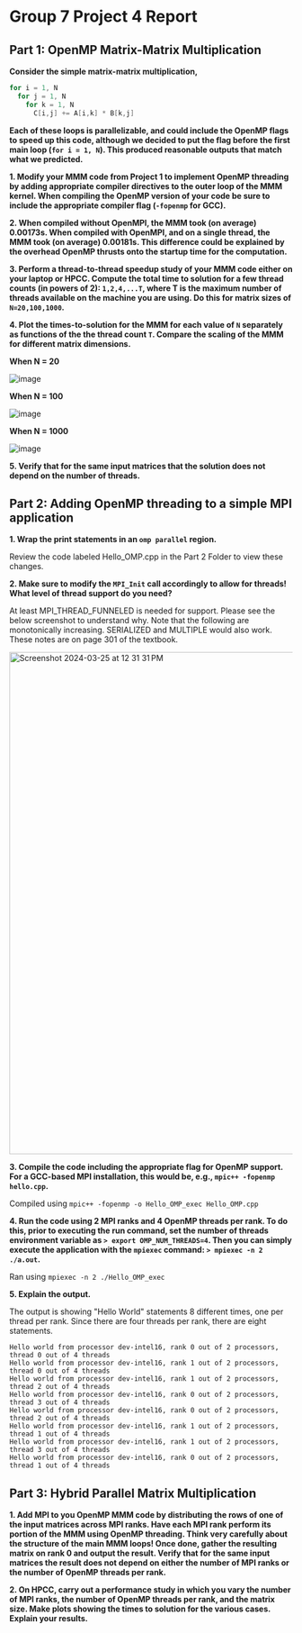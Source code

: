 # Group 7 Project 4 Report

## Part 1: OpenMP Matrix-Matrix Multiplication

**Consider the simple matrix-matrix multiplication,**

```C
for i = 1, N
  for j = 1, N
    for k = 1, N
      C[i,j] += A[i,k] * B[k,j]
```

**Each of these loops is parallelizable, and could include the OpenMP flags to speed up this code, although we decided to put the flag before the first main loop (`for i = 1, N`). This produced reasonable outputs that match what we predicted.**


**1. Modify your MMM code from Project 1 to implement OpenMP threading by adding appropriate compiler directives to the outer loop of the MMM kernel. When compiling the OpenMP version of your code be sure to include the appropriate compiler flag (`-fopenmp` for GCC).**



**2. When compiled without OpenMPI, the MMM took (on average) 0.00173s. When compiled with OpenMPI, and on a single thread, the MMM took (on average) 0.00181s. This difference could be explained by the overhead OpenMP thrusts onto the startup time for the computation.**



**3. Perform a thread-to-thread speedup study of your MMM code either on your laptop or HPCC. Compute the total time to solution for a few thread counts (in powers of 2): `1,2,4,...T`, where T is the maximum number of threads available on the machine you are using. Do this for matrix sizes of `N=20,100,1000`.**



**4. Plot the times-to-solution for the MMM for each value of `N` separately as functions of the the thread count `T`. Compare the scaling of the MMM for different matrix dimensions.**

**When N = 20**

![image](https://github.com/cmse822/project-4-openmp-intro-seven-c-s/assets/85922017/665ae583-03c2-480a-bc86-acd40508e7ac)



**When N = 100**

![image](https://github.com/cmse822/project-4-openmp-intro-seven-c-s/assets/85922017/2bee961d-6299-450e-acd8-ea09a24086c2)



**When N = 1000**

![image](https://github.com/cmse822/project-4-openmp-intro-seven-c-s/assets/85922017/7a4654e6-aa27-4c75-80b2-33d46a7e2b3c)


**5. Verify that for the same input matrices that the solution does not depend on the number of threads.**



## Part 2: Adding OpenMP threading to a simple MPI application

**1. Wrap the print statements in an `omp parallel` region.**

Review the code labeled Hello_OMP.cpp in the Part 2 Folder to view these changes.

**2. Make sure to modify the `MPI_Init` call accordingly to allow for threads! What level of thread support do you need?**

At least MPI_THREAD_FUNNELED is needed for support. Please see the below screenshot to understand why. Note that the following are monotonically increasing. SERIALIZED and MULTIPLE would also work. These notes are on page 301 of the textbook. 

<img width="892" alt="Screenshot 2024-03-25 at 12 31 31 PM" src="https://github.com/cmse822/project-4-openmp-intro-seven-c-s/assets/143351616/8e3ff691-d616-4ab0-9b92-f415428481e6">


**3. Compile the code including the appropriate flag for OpenMP support. For a GCC-based MPI installation, this would be, e.g., `mpic++ -fopenmp hello.cpp`.**

Compiled using `mpic++ -fopenmp -o Hello_OMP_exec Hello_OMP.cpp`

**4. Run the code using 2 MPI ranks and 4 OpenMP threads per rank. To do this, prior to executing the run command, set the number of threads environment variable as `> export OMP_NUM_THREADS=4`. Then you can simply execute the application with the `mpiexec` command: `> mpiexec -n 2 ./a.out`.**

Ran using `mpiexec -n 2 ./Hello_OMP_exec`

**5. Explain the output.**

The output is showing "Hello World" statements 8 different times, one per thread per rank. Since there are four threads per rank, there are eight statements. 
```
Hello world from processor dev-intel16, rank 0 out of 2 processors, thread 0 out of 4 threads
Hello world from processor dev-intel16, rank 1 out of 2 processors, thread 0 out of 4 threads
Hello world from processor dev-intel16, rank 1 out of 2 processors, thread 2 out of 4 threads
Hello world from processor dev-intel16, rank 0 out of 2 processors, thread 3 out of 4 threads
Hello world from processor dev-intel16, rank 0 out of 2 processors, thread 2 out of 4 threads
Hello world from processor dev-intel16, rank 1 out of 2 processors, thread 1 out of 4 threads
Hello world from processor dev-intel16, rank 1 out of 2 processors, thread 3 out of 4 threads
Hello world from processor dev-intel16, rank 0 out of 2 processors, thread 1 out of 4 threads
```

## Part 3: Hybrid Parallel Matrix Multiplication

**1. Add MPI to  you OpenMP MMM code by distributing the rows of one of the input matrices across MPI ranks. Have each MPI rank perform its portion of the MMM using OpenMP threading. Think very carefully about the structure of the main MMM loops! Once done, gather the resulting matrix on rank 0 and output the result. Verify that for the same input matrices the result does not depend on either the number of MPI ranks or the number of OpenMP threads per rank.**


**2. On HPCC, carry out a performance study in which you vary the number of MPI ranks, the number of OpenMP threads per rank, and the matrix size. Make plots showing the times to solution for the various cases. Explain your results.**

